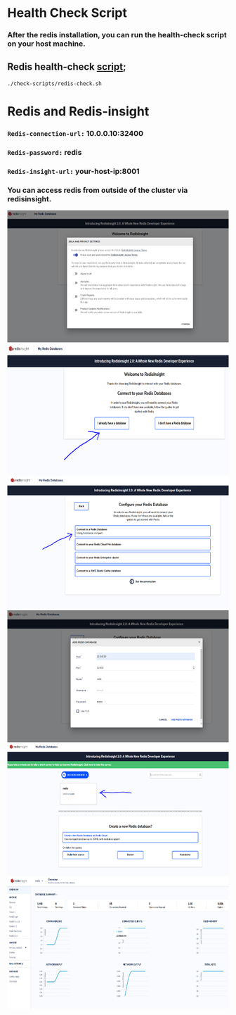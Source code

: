 # Health Check Script

### After the redis installation, you can run the health-check script on your host machine.

## Redis health-check [script](https://github.com/devk8sops/case/blob/master/infrastructure/check-scripts/redis-check.sh);

```
./check-scripts/redis-check.sh
```


# Redis and Redis-insight

### `Redis-connection-url:` 10.0.0.10:32400 

### `Redis-password:` redis

### `Redis-insight-url:` your-host-ip:8001

### You can access redis from outside of the cluster via redisinsight.

<img src="../../images/redisinsight-4.PNG" width=800 height=300>

<img src="../../images/redisinsight-1.PNG" width=800 height=300>

<img src="../../images/redisinsight-2.PNG" width=800 height=300>

<img src="../../images/redisinsight-3.PNG" width=800 height=300>

<img src="../../images/redisinsight-5.PNG" width=800 height=300>

<img src="../../images/redisinsight-6.PNG" width=800 height=300>
